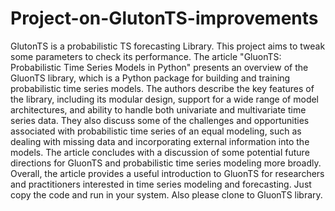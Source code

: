 # Project-on-GlutonTS-improvements
GlutonTS is a probabilistic TS forecasting Library. This project aims to tweak some parameters to check its performance.
The article "GluonTS: Probabilistic Time Series Models in Python" presents an overview of the GluonTS library, which is a Python package for building and training probabilistic time series models. The authors describe the key features of the library, including its modular design, support for a wide range of model architectures, and ability to handle both univariate and multivariate time series data. They also discuss some of the challenges and opportunities associated with probabilistic time series of an equal modeling, such as dealing with missing data and incorporating external information into the models. The article concludes with a discussion of some potential future directions for GluonTS and probabilistic time series modeling more broadly. Overall, the article provides a useful introduction to GluonTS for researchers and practitioners interested in time series modeling and forecasting.
Just copy the code and run in your system. Also please clone to GluonTS library.
